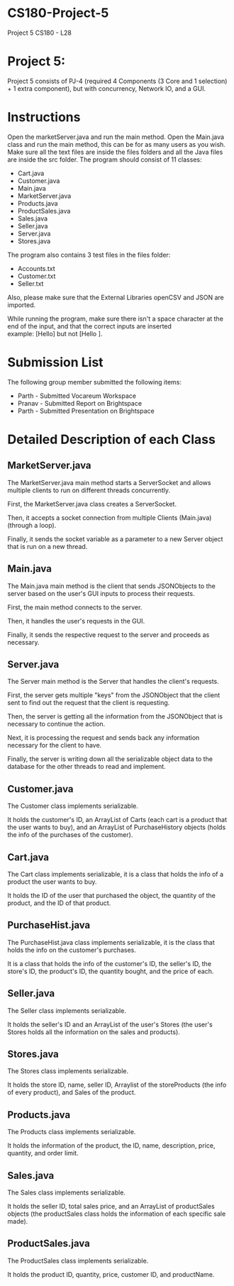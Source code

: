 # CS180-Project-5
Project 5 CS180 - L28

# Project 5:
Project 5 consists of PJ-4 (required 4 Components (3 Core and 1 selection) + 1 extra component), but with concurrency, Network IO, and a GUI.

# Instructions
Open the marketServer.java and run the main method.
Open the Main.java class and run the main method, this can be for as many users as you wish.
Make sure all the text files are inside the files folders and all the Java files are inside the src folder.
The program should consist of 11 classes:
- Cart.java
- Customer.java
- Main.java
- MarketServer.java
- Products.java
- ProductSales.java
- Sales.java
- Seller.java
- Server.java
- Stores.java

The program also contains 3 test files in the files folder:
- Accounts.txt
- Customer.txt
- Seller.txt

Also, please make sure that the External Libraries openCSV and JSON are imported.

While running the program, make sure there isn't a space character at the end of the input, and that the correct inputs are inserted\
example: [Hello] but not [Hello ].

# Submission List
The following group member submitted the following items:
- Parth - Submitted Vocareum Workspace
- Pranav - Submitted Report on Brightspace
- Parth - Submitted Presentation on Brightspace

# Detailed Description of each Class

## MarketServer.java
The MarketServer.java main method starts a ServerSocket and allows multiple clients to run on different threads
concurrently.

First, the MarketServer.java class creates a ServerSocket.

Then, it accepts a socket connection from multiple Clients (Main.java) (through a loop).

Finally, it sends the socket variable as a parameter to a new Server object that is run on a new thread.


## Main.java
The Main.java main method is the client that sends JSONObjects to the server based on the user's GUI inputs to process their requests.

First, the main method connects to the server.

Then, it handles the user's requests in the GUI.

Finally, it sends the respective request to the server and proceeds as necessary.


## Server.java
The Server main method is the Server that handles the client's requests.

First, the server gets multiple "keys" from the JSONObject that the client sent to find out the request that the client is requesting.

Then, the server is getting all the information from the JSONObject that is necessary to continue the action.

Next, it is processing the request and sends back any information necessary for the client to have.

Finally, the server is writing down all the serializable object data to the database for the other threads to read and implement.


## Customer.java
The Customer class implements serializable.

It holds the customer's ID, an ArrayList of Carts (each cart is a product that the user wants to buy), and an ArrayList of PurchaseHistory objects (holds the info of the purchases of the customer).


## Cart.java
The Cart class implements serializable, it is a class that holds the info of a product the user wants to buy.

It holds the ID of the user that purchased the object, the quantity of the product, and the ID of that product.


## PurchaseHist.java
The PurchaseHist.java class implements serializable, it is the class that holds the info on the customer's purchases.

It is a class that holds the info of the customer's ID, the seller's ID, the store's ID, the product's ID, the quantity bought, and the price of each.


## Seller.java
The Seller class implements serializable.

It holds the seller's ID and an ArrayList of the user's Stores (the user's Stores holds all the information on the sales and products).


## Stores.java
The Stores class implements serializable.

It holds the store ID, name, seller ID, Arraylist of the storeProducts (the info of every product), and Sales of the product.


## Products.java
The Products class implements serializable.

It holds the information of the product, the ID, name, description, price, quantity, and order limit.


## Sales.java
The Sales class implements serializable.

It holds the seller ID, total sales price, and an ArrayList of productSales objects (the productSales class holds the information of each specific sale made).


## ProductSales.java
The ProductSales class implements serializable.

It holds the product ID, quantity, price, customer ID, and productName. 
